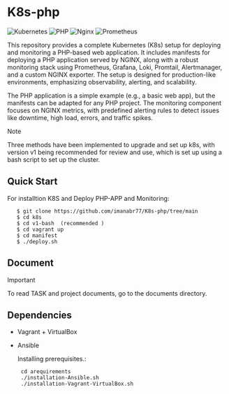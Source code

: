 # K8s-php

![Kubernetes](https://img.shields.io/badge/kubernetes-%23326ce5.svg?style=for-the-badge&logo=kubernetes&logoColor=white)
![PHP](https://img.shields.io/badge/php-%23777BB4.svg?style=for-the-badge&logo=php&logoColor=white)
![Nginx](https://img.shields.io/badge/nginx-%240db7ed.svg?style=for-the-badge&logo=nginx&logoColor=white)
![Prometheus](https://img.shields.io/badge/prometheus-50a.svg?style=for-the-badge&logo=prometheus&logoColor)


This repository provides a complete Kubernetes (K8s) setup for deploying and monitoring a PHP-based web application. It includes manifests for deploying a PHP application served by NGINX, along with a robust monitoring stack using Prometheus, Grafana, Loki, Promtail, Alertmanager, and a custom NGINX exporter. The setup is designed for production-like environments, emphasizing observability, alerting, and scalability.

The PHP application is a simple example (e.g., a basic web app), but the manifests can be adapted for any PHP project. The monitoring component focuses on NGINX metrics, with predefined alerting rules to detect issues like downtime, high load, errors, and traffic spikes.

> [!NOTE]
> Three methods have been implemented to upgrade and set up k8s, with version v1 being recommended for review and use, which is set up using a bash script to set up the cluster.



## Quick Start
   For installtion K8S and Deploy PHP-APP and Monitoring:
````  
   $ git clone https://github.com/imanabr77/K8s-php/tree/main
   $ cd k8s
   $ cd v1-bash  (recommended )
   $ cd vagrant up
   $ cd manifest
   $ ./deploy.sh
````

## Document
> [!IMPORTANT]
> To read TASK and project documents, go to the documents directory.



## Dependencies
- Vagrant + VirtualBox 
- Ansible
   
   Installing prerequisites.:
   ````
    cd arequirements
    ./installation-Ansible.sh
    ./installation-Vagrant-VirtualBox.sh
   ````